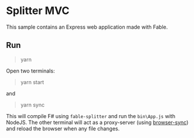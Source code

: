 # Splitter MVC

This sample contains an Express web application made with Fable.

## Run

> yarn

Open two terminals:

> yarn start

and

> yarn sync

This will compile F# using `fable-splitter` and run the `bin\App.js` with NodeJS.
The other terminal will act as a proxy-server (using [browser-sync](https://www.browsersync.io/)) and reload the browser when any file changes.